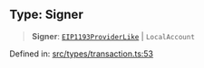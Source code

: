 
## Type: Signer

> **Signer**: [`EIP1193ProviderLike`](#type-eip1193providerlike) \| `LocalAccount`

Defined in: [src/types/transaction.ts:53](https://github.com/centrifuge/sdk/blob/1c2f46108a7402bd0630d862d5e722fba9bd83db/src/types/transaction.ts#L53)
